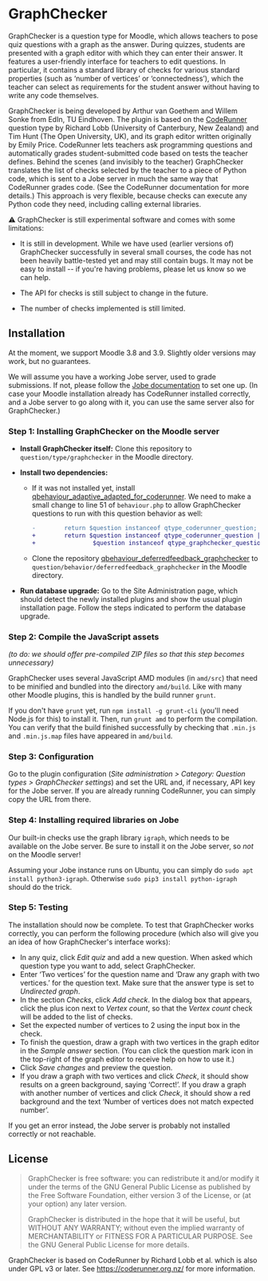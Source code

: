 # GraphChecker

GraphChecker is a question type for Moodle, which allows teachers to pose quiz questions with a graph as the answer. During quizzes, students are presented with a graph editor with which they can enter their answer. It features a user-friendly interface for teachers to edit questions. In particular, it contains a standard library of checks for various standard properties (such as ‘number of vertices’ or ‘connectedness’), which the teacher can select as requirements for the student answer without having to write any code themselves.

GraphChecker is being developed by Arthur van Goethem and Willem Sonke from EdIn, TU Eindhoven. The plugin is based on the [CodeRunner](https://github.com/trampgeek/moodle-qtype_coderunner/) question type by Richard Lobb (University of Canterbury, New Zealand) and Tim Hunt (The Open University, UK), and its graph editor written originally by Emily Price. CodeRunner lets teachers ask programming questions and automatically grades student-submitted code based on tests the teacher defines. Behind the scenes (and invisibly to the teacher) GraphChecker translates the list of checks selected by the teacher to a piece of Python code, which is sent to a Jobe server in much the same way that CodeRunner grades code. (See the CodeRunner documentation for more details.) This approach is very flexible, because checks can execute any Python code they need, including calling external libraries.

:warning: GraphChecker is still experimental software and comes with some limitations:

* It is still in development. While we have used (earlier versions of) GraphChecker successfully in several small courses, the code has not been heavily battle-tested yet and may still contain bugs. It may not be easy to install -- if you're having problems, please let us know so we can help.

* The API for checks is still subject to change in the future.

* The number of checks implemented is still limited.


## Installation

At the moment, we support Moodle 3.8 and 3.9. Slightly older versions may work, but no guarantees.

We will assume you have a working Jobe server, used to grade submissions. If not, please follow the [Jobe documentation](https://github.com/trampgeek/jobe) to set one up. (In case your Moodle installation already has CodeRunner installed correctly, and a Jobe server to go along with it, you can use the same server also for GraphChecker.)


### Step 1: Installing GraphChecker on the Moodle server

* **Install GraphChecker itself:** Clone this repository to `question/type/graphchecker` in the Moodle directory.

* **Install two dependencies:**
    * If it was not installed yet, install [qbehaviour_adaptive_adapted_for_coderunner](https://github.com/trampgeek/moodle-qbehaviour_adaptive_adapted_for_coderunner). We need to make a small change to line 51 of `behaviour.php` to allow GraphChecker questions to run with this question behavior as well:

      ```diff
      -        return $question instanceof qtype_coderunner_question;
      +        return $question instanceof qtype_coderunner_question ||
      +                $question instanceof qtype_graphchecker_question;
      ```

    * Clone the repository [qbehaviour_deferredfeedback_graphchecker](https://github.com/graphchecker/moodle-qbehaviour_deferredfeedback_graphchecker) to `question/behavior/deferredfeedback_graphchecker` in the Moodle directory.

* **Run database upgrade:** Go to the Site Administration page, which should detect the newly installed plugins and show the usual plugin installation page. Follow the steps indicated to perform the database upgrade.


### Step 2: Compile the JavaScript assets

_(to do: we should offer pre-compiled ZIP files so that this step becomes unnecessary)_

GraphChecker uses several JavaScript AMD modules (in `amd/src`) that need to be minified and bundled into the directory `amd/build`. Like with many other Moodle plugins, this is handled by the build runner `grunt`.

If you don't have `grunt` yet, run `npm install -g grunt-cli` (you'll need Node.js for this) to install it. Then, run `grunt amd` to perform the compilation. You can verify that the build finished successfully by checking that `.min.js` and `.min.js.map` files have appeared in `amd/build`.


### Step 3: Configuration

Go to the plugin configuration (*Site administration > Category: Question types > GraphChecker settings*) and set the URL and, if necessary, API key for the Jobe server. If you are already running CodeRunner, you can simply copy the URL from there.


### Step 4: Installing required libraries on Jobe

Our built-in checks use the graph library `igraph`, which needs to be available on the Jobe server. Be sure to install it on the Jobe server, so _not_ on the Moodle server!

Assuming your Jobe instance runs on Ubuntu, you can simply do `sudo apt install python3-igraph`. Otherwise `sudo pip3 install python-igraph` should do the trick.


### Step 5: Testing

The installation should now be complete. To test that GraphChecker works correctly, you can perform the following procedure (which also will give you an idea of how GraphChecker's interface works):

* In any quiz, click *Edit quiz* and add a new question. When asked which question type you want to add, select GraphChecker.
* Enter ‘Two vertices’ for the question name and ‘Draw any graph with two vertices.’ for the question text. Make sure that the answer type is set to *Undirected graph*.
* In the section *Checks*, click *Add check*. In the dialog box that appears, click the plus icon next to *Vertex count*, so that the *Vertex count* check will be added to the list of checks.
* Set the expected number of vertices to 2 using the input box in the check.
* To finish the question, draw a graph with two vertices in the graph editor in the *Sample answer* section. (You can click the question mark icon in the top-right of the graph editor to receive help on how to use it.)
* Click *Save changes* and preview the question.
* If you draw a graph with two vertices and click *Check*, it should show results on a green background, saying ‘Correct!’. If you draw a graph with another number of vertices and click *Check*, it should show a red background and the text ‘Number of vertices does not match expected number’.

If you get an error instead, the Jobe server is probably not installed correctly or not reachable.


## License

> GraphChecker is free software: you can redistribute it and/or modify it under the terms of the GNU General Public License as published by the Free Software Foundation, either version 3 of the License, or (at your option) any later version.
>
> GraphChecker is distributed in the hope that it will be useful, but WITHOUT ANY WARRANTY; without even the implied warranty of MERCHANTABILITY or FITNESS FOR A PARTICULAR PURPOSE.  See the GNU General Public License for more details.

GraphChecker is based on CodeRunner by Richard Lobb et al. which is also under GPL v3 or later. See https://coderunner.org.nz/ for more information.

